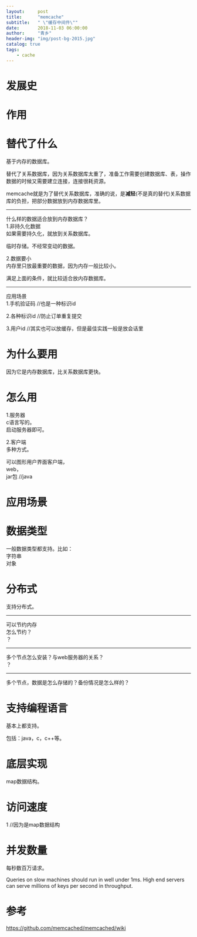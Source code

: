 ```yaml
---
layout:     post
title:      "memcache"
subtitle:   " \"缓存中间件\""
date:       2018-11-03 06:00:00
author:     "青乡"
header-img: "img/post-bg-2015.jpg"
catalog: true
tags:
    - cache
---
```




# 发展史

# 作用

# 替代了什么
基于内存的数据库。  

替代了关系数据库，因为关系数据库太重了，准备工作需要创建数据库、表，操作数据的时候又需要建立连接，连接很耗资源。

memcache就是为了替代关系数据库，准确的说，是**减轻**(不是真的替代)关系数据库的负担，把部分数据放到内存数据库里。

---
什么样的数据适合放到内存数据库？  
1.非持久化数据  
如果需要持久化，就放到关系数据库。

临时存储。不经常变动的数据。

2.数据要小  
内存里只放最重要的数据，因为内存一般比较小。

满足上面的条件，就比较适合放内存数据库。


---
应用场景  
1.手机验证码 //也是一种标识id  

2.各种标识id //防止订单重复提交

3.用户id //其实也可以放缓存，但是最佳实践一般是放会话里

# 为什么要用
因为它是内存数据库，比关系数据库更快。

# 怎么用
1.服务器  
c语言写的。  
启动服务器即可。


2.客户端  
多种方式。

可以图形用户界面客户端，  
web，  
jar包 //java

# 应用场景

# 数据类型
一般数据类型都支持。比如：  
字符串  
对象

# 分布式
支持分布式。

---
可以节约内存  
怎么节约？  
？

---
多个节点怎么安装？与web服务器的关系？  
？

---
多个节点，数据是怎么存储的？备份情况是怎么样的？

# 支持编程语言
基本上都支持。

包括：java，c，c++等。

# 底层实现
map数据结构。

# 访问速度
1 //因为是map数据结构

# 并发数量
每秒数百万请求。  

Queries on slow machines should run in well under 1ms. High end servers can serve millions of keys per second in throughput.

# 参考
https://github.com/memcached/memcached/wiki
